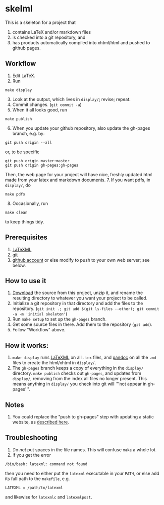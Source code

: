 skelml
======

This is a skeleton for a project that
1. contains LaTeX and/or markdown files
2. is checked into a git repository, and
3. has products automatically compiled into xhtml/html and pushed to github pages.

Workflow
--------
1. Edit LaTeX.
2. Run
```
make display
```
3. Look at the output, which lives in `display/`; revise; repeat.
4. Commit changes. (`git commit -a`)
5. When it all looks good, run
```
make publish
```
6. When you update your github repository, also update the gh-pages branch, e.g. by:
```
git push origin --all
```
or, to be specific
```
git push origin master:master
git push origin gh-pages:gh-pages
```
Then, the web page for your project will have nice, freshly updated html made from your latex and markdown documents.
7. If you want pdfs, in `display/`, do
```
make pdfs
```
8. Occasionally, run
```
make clean
```
to keep things tidy.



Prerequisites
-------------

1. [LaTeXML](http://dlmf.nist.gov/LaTeXML) 
2. [git](http://git-scm.com/)
3. [github account](http://github.com) or else modify to push to your own web server; see below.



How to use it
-------------
1. [Download](https://github.com/petrelharp/skelml/zipball/master) the source from this project, unzip it, and rename the resulting directory to whatever you want your project to be called.
2. Initialize a git repository in that directory and add the files to the repository. (`git init .; git add $(git ls-files --other); git commit -a -m 'initial skeleton'`)
3. Run `make setup` to set up the `gh-pages` branch.
4. Get some source files in there.  Add them to the repository (`git add`).
5. Follow "Workflow" above.


How it works:
-------------
1. `make display` runs [LaTeXML](http://dlmf.nist.gov/LaTeXML) on all `.tex` files, and [pandoc](http://johnmacfarlane.net/pandoc/) on all the `.md` files to create the html/xhtml in `display/`.
2. The `gh-pages` branch keeps a copy of everything in the `display/` directory. `make publish` checks out `gh-pages`, and updates from `display/`, removing from the index all files no longer present.  This means anything in `display/` you check into git will '''not appear in gh-pages'''.


Notes
-----
1. You could replace the "push to gh-pages" step with updating a static website, as [described here](http://nicolasgallagher.com/simple-git-deployment-strategy-for-static-sites/).


Troubleshooting
---------
1. Do *not* put spaces in the file names.  This will confuse `make` a whole lot.
2. If you get the error
```
/bin/bash: latexml: command not found
```
then you need to either put the `latexml` executable in your `PATH`, or else add its full path to the `makefile`, e.g.
```
LATEXML = /path/to/latexml
```
and likewise for `latexmlc` and `latexmlpost`.
